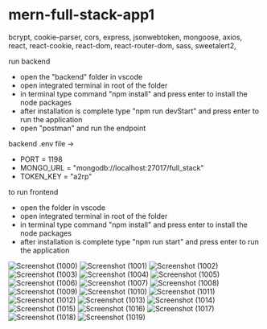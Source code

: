 # mern-full-stack-app1
bcrypt, cookie-parser, cors, express, jsonwebtoken, mongoose, axios, react, react-cookie, react-dom, react-router-dom, sass, sweetalert2,

run backend
 - open the "backend" folder in vscode
 - open integrated terminal in root of the folder
 - in terminal type command "npm install" and press enter to install the node packages
 - after installation is complete type "npm run devStart" and press enter to run the application
 - open "postman" and run the endpoint

backend .env file ->
 - PORT = 1198
 - MONGO_URL = "mongodb://localhost:27017/full_stack"
 - TOKEN_KEY = "a2rp"


to run frontend
 - open the folder in vscode
 - open integrated terminal in root of the folder
 - in terminal type command "npm install" and press enter to install the node packages
 - after installation is complete type "npm run start" and press enter to run the application


![Screenshot (1000)](https://github.com/a2rp/mern-full-stack-app1/assets/5670738/f656a662-7a80-4490-9f41-b24c8c0f2e8e)
![Screenshot (1001)](https://github.com/a2rp/mern-full-stack-app1/assets/5670738/b78ac8f0-5999-4e3e-9036-1b2996facc9b)
![Screenshot (1002)](https://github.com/a2rp/mern-full-stack-app1/assets/5670738/1dafe9e9-1f1f-476e-9461-bc360863ff63)
![Screenshot (1003)](https://github.com/a2rp/mern-full-stack-app1/assets/5670738/3473557c-c6ae-4c88-a363-72bc46bd9aaf)
![Screenshot (1004)](https://github.com/a2rp/mern-full-stack-app1/assets/5670738/d06e7ef1-2c7c-477a-94df-32abf735fc8e)
![Screenshot (1005)](https://github.com/a2rp/mern-full-stack-app1/assets/5670738/2638a35f-a47b-4873-be9e-9dd8eec16bce)
![Screenshot (1006)](https://github.com/a2rp/mern-full-stack-app1/assets/5670738/63724ee3-c5e1-4918-9fd2-66b431cbff84)
![Screenshot (1007)](https://github.com/a2rp/mern-full-stack-app1/assets/5670738/407d7efb-725f-4b7d-879d-c0a44db40679)
![Screenshot (1008)](https://github.com/a2rp/mern-full-stack-app1/assets/5670738/9feef52c-20e9-429e-b26b-f8641966080c)
![Screenshot (1009)](https://github.com/a2rp/mern-full-stack-app1/assets/5670738/478ead93-1931-4a32-8583-27cedeeb1f47)
![Screenshot (1010)](https://github.com/a2rp/mern-full-stack-app1/assets/5670738/8c626562-9782-4a96-ba13-3ffbe929bb05)
![Screenshot (1011)](https://github.com/a2rp/mern-full-stack-app1/assets/5670738/fae9e4e5-1f78-486a-8c1d-cb18960b72c2)
![Screenshot (1012)](https://github.com/a2rp/mern-full-stack-app1/assets/5670738/ea9df7fc-8031-4e95-9ac8-015fe4f66c14)
![Screenshot (1013)](https://github.com/a2rp/mern-full-stack-app1/assets/5670738/e3ad147a-1f3e-40d9-992f-9798167fb09a)
![Screenshot (1014)](https://github.com/a2rp/mern-full-stack-app1/assets/5670738/19edc487-133b-4cb7-a1fd-0a311de97bbf)
![Screenshot (1015)](https://github.com/a2rp/mern-full-stack-app1/assets/5670738/1e9e4f9f-c5e6-4427-bfd4-964991251a25)
![Screenshot (1016)](https://github.com/a2rp/mern-full-stack-app1/assets/5670738/fb659434-d128-4dd6-9c0b-6d1ac4351061)
![Screenshot (1017)](https://github.com/a2rp/mern-full-stack-app1/assets/5670738/aad69843-f933-4f65-934f-8afd3e5758ef)
![Screenshot (1018)](https://github.com/a2rp/mern-full-stack-app1/assets/5670738/6256db4a-f5d6-480a-98f1-e447b6ef73bd)
![Screenshot (1019)](https://github.com/a2rp/mern-full-stack-app1/assets/5670738/91ae8771-79de-40b6-8c1e-d96a1d01ff32)



